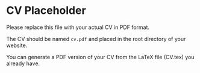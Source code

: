 # CV Placeholder

Please replace this file with your actual CV in PDF format.

The CV should be named `cv.pdf` and placed in the root directory of your website.

You can generate a PDF version of your CV from the LaTeX file (CV.tex) you already have.
